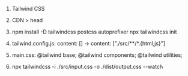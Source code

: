 1. Tailwind CSS

2. CDN > head

3. npm install -D tailwindcss postcss autoprefixer
   npx tailwindcss init

4. tailwind.config.js: content: []  ->  content: ["./src/**/*.{html,js}"]

5. main.css: @tailwind base;
             @tailwind components;
             @tailwind utilities;

6. npx tailwindcss -i ./src/input.css -o ./dist/output.css --watch